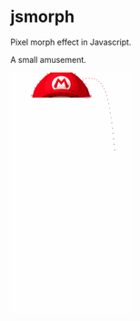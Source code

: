 # jsmorph
Pixel morph effect in Javascript.

A small amusement.

![Screenshot](https://raw.githubusercontent.com/luismedel/jsmorph/master/preview.gif "Preview")
